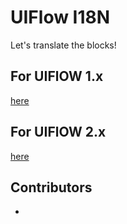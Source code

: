 # UIFlow I18N
Let's translate the blocks!

## For UIFlOW 1.x

[here](./uiflow-1.x/README.md)


## For UIFlOW 2.x

[here](./uiflow-2.x/README.md)


## Contributors

- 